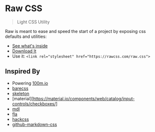 # Raw CSS
> Light CSS Utility

Raw is meant to ease and speed the start of a project by exposing css defaults and utilities:
- [See what's inside](https://rawcss.com/raw.css)
- <a href="https://rawcss.com/raw.css" download>Download It</a>
- Use it: `<link rel="stylesheet" href="https://rawcss.com/raw.css">`

## Inspired By

- Powering [100m.io](http://100m.io/)
- [barecss](http://www.barecss.com/)
- [skeleton](http://getskeleton.com/)
- [material][https://material.io/components/web/catalog/input-controls/checkboxes/]
- [mdl](https://getmdl.io/)
- [fla](http://progressivered.com/fla/?d=0&v=1&h=1&s=0&i=000&a=000)
- [hackcss](https://hackcss.egoist.moe/)
- [github-markdown-css](https://github.com/sindresorhus/github-markdown-css)
